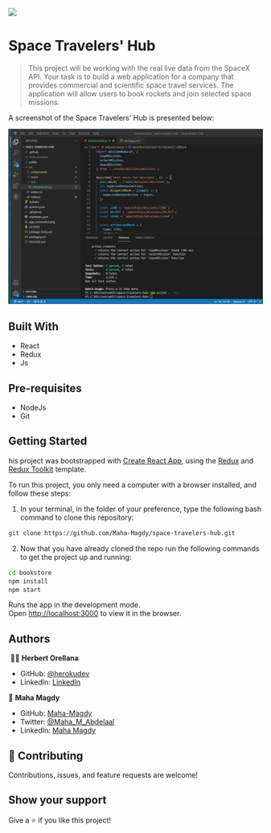 ![](https://img.shields.io/badge/Microverse-blueviolet)

# Space Travelers' Hub

> This project will be working with the real live data from the SpaceX API. Your task is to build a web application for a company that provides commercial and scientific space travel services. The application will allow users to book rockets and join selected space missions.

A screenshot of the Space Travelers' Hub is presented below:

<p align="center">
    <img alt="Home Page" style="border: 1px solid black;" src="./app_screenshot.png" width="700">
</p>

## Built With

- React
- Redux
- Js
## Pre-requisites

- NodeJs
- Git
## Getting Started

his project was bootstrapped with [Create React App](https://github.com/facebook/create-react-app), using the [Redux](https://redux.js.org/) and [Redux Toolkit](https://redux-toolkit.js.org/) template.

To run this project, you only need a computer with a browser installed, and follow these steps:


1. In your terminal, in the folder of your preference, type the following bash command to clone this repository:

```sh
git clone https://github.com/Maha-Magdy/space-travelers-hub.git
```

2. Now that you have already cloned the repo run the following commands to get the project up and running:
```sh
cd bookstore
npm install
npm start
```

Runs the app in the development mode.<br />
Open [http://localhost:3000](http://localhost:3000) to view it in the browser.

## Authors
​
👨‍💻 **Herbert Orellana**
​
- GitHub: [@herokudev](https://github.com/herokudev)
- LinkedIn: [LinkedIn](https://www.linkedin.com/in/herbert-armando-orellana-a0b50b34/)
​

👤 **Maha Magdy**

- GitHub: [Maha-Magdy](https://github.com/Maha-Magdy)
- Twitter: [@Maha_M_Abdelaal](https://twitter.com/Maha_M_Abdelaal)
- LinkedIn: [Maha Magdy](https://www.linkedin.com/in/maha-magdy-abdelaal/)
​

## 🤝 Contributing

Contributions, issues, and feature requests are welcome!

## Show your support

Give a ⭐️ if you like this project!
